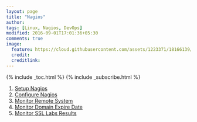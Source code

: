 ```yaml
---
layout: page
title: "Nagios"
author:
tags: [Linux, Nagios, DevOps]
modified: 2016-09-01T17:01:36+05:30
comments: true
image:
  feature: https://cloud.githubusercontent.com/assets/1223371/18166139/0917267c-7067-11e6-8efb-58950b52fab4.jpg
  credit:
  creditlink:
---
```

{% include _toc.html %}
{% include _subscribe.html %}

1. <a href="/devops/nagios/how-to-setup-nagios-monitoring-system/"> Setup Nagios </a>
1. <a href="/devops/nagios/how-to-configure-nagios-monitoring-system/"> Configure Nagios </a>
1. <a href="/devops/nagios/how-to-configure-remote-system-for-nagios-monitoring/"> Monitor Remote System </a>
1. <a href="/devops/nagios/how-to-monitor-domain-expire-date-with-nagios/"> Monitor Domain Expire Date </a>
1. <a href="/devops/nagios/how-to-monitor-ssl-and-ssl-labs-summary-with-nagios/"> Monitor SSL Labs Results </a>
